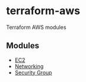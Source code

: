 # terraform-aws
Terraform AWS modules 


## Modules
* [EC2](/tf-aws-ec2)
* [Networking](/tf-aws-network)
* [Security Group](/tf-aws-security-group)